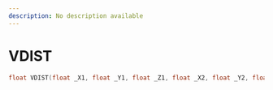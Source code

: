 ```yaml
---
description: No description available 
---
```


# VDIST

```cpp
float VDIST(float _X1, float _Y1, float _Z1, float _X2, float _Y2, float _Z2);
```